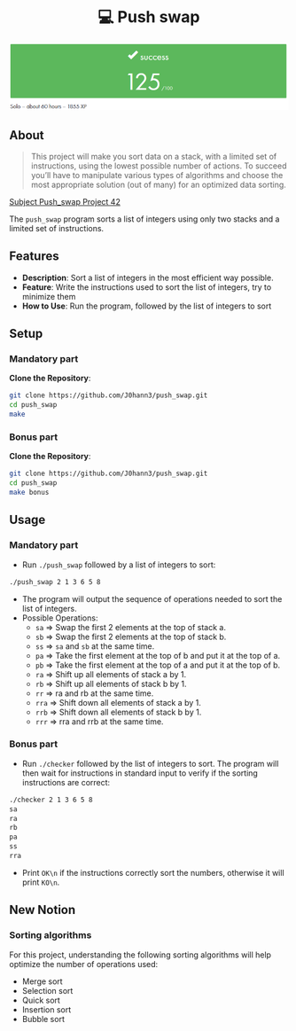<h1 align=center>💻 Push swap</h1>
<p align="center">
  <img src="img/push_swap.png?raw=true"/>
</p>

## About
>This project will make you sort data on a stack, with a limited set of instructions, using
>the lowest possible number of actions. To succeed you’ll have to manipulate various
>types of algorithms and choose the most appropriate solution (out of many) for an
>optimized data sorting.

[Subject Push_swap Project 42](Push_swap.pdf)

The `push_swap` program sorts a list of integers using only two stacks and a limited set of instructions.

## Features
- **Description**: Sort a list of integers in the most efficient way possible.
- **Feature**: Write the instructions used to sort the list of integers, try to minimize them
- **How to Use**: Run the program, followed by the list of integers to sort

## Setup
### Mandatory part

**Clone the Repository**:
```bash
git clone https://github.com/J0hann3/push_swap.git
cd push_swap
make
```

### Bonus part

**Clone the Repository**:
```bash
git clone https://github.com/J0hann3/push_swap.git
cd push_swap
make bonus
```

## Usage
### Mandatory part

- Run `./push_swap` followed by a list of integers to sort:
```bash
./push_swap 2 1 3 6 5 8
```
- The program will output the sequence of operations needed to sort the list of integers.
- Possible Operations:
  - `sa` => Swap the first 2 elements at the top of stack a.
  - `sb` => Swap the first 2 elements at the top of stack b.
  - `ss` => `sa` and `sb` at the same time.
  - `pa` => Take the first element at the top of b and put it at the top of a.
  - `pb` => Take the first element at the top of a and put it at the top of b.
  - `ra` => Shift up all elements of stack a by 1.
  - `rb` => Shift up all elements of stack b by 1.
  - `rr` => ra and rb at the same time.
  - `rra` => Shift down all elements of stack a by 1.
  - `rrb` => Shift down all elements of stack b by 1.
  - `rrr` => rra and rrb at the same time.

### Bonus part
- Run `./checker` followed  by the list of integers to sort. The program will then wait for instructions in standard input to verify if the sorting instructions are correct:
```bash
./checker 2 1 3 6 5 8
sa
ra
rb
pa
ss
rra
```
- Print `OK\n` if the instructions correctly sort the numbers, otherwise it will print `KO\n`.

## New Notion

### Sorting algorithms

For this project, understanding the following sorting algorithms will help optimize the number of operations used:

- Merge sort
- Selection sort
- Quick sort
- Insertion sort
- Bubble sort